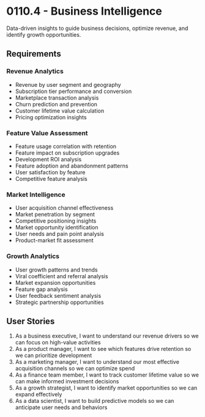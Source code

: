 # 0110.4 - Business Intelligence

Data-driven insights to guide business decisions, optimize revenue, and identify growth opportunities.

## Requirements

### Revenue Analytics
- Revenue by user segment and geography
- Subscription tier performance and conversion
- Marketplace transaction analysis
- Churn prediction and prevention
- Customer lifetime value calculation
- Pricing optimization insights

### Feature Value Assessment
- Feature usage correlation with retention
- Feature impact on subscription upgrades
- Development ROI analysis
- Feature adoption and abandonment patterns
- User satisfaction by feature
- Competitive feature analysis

### Market Intelligence
- User acquisition channel effectiveness
- Market penetration by segment
- Competitive positioning insights
- Market opportunity identification
- User needs and pain point analysis
- Product-market fit assessment

### Growth Analytics
- User growth patterns and trends
- Viral coefficient and referral analysis
- Market expansion opportunities
- Feature gap analysis
- User feedback sentiment analysis
- Strategic partnership opportunities

## User Stories

1. As a business executive, I want to understand our revenue drivers so we can focus on high-value activities
2. As a product manager, I want to see which features drive retention so we can prioritize development
3. As a marketing manager, I want to understand our most effective acquisition channels so we can optimize spend
4. As a finance team member, I want to track customer lifetime value so we can make informed investment decisions
5. As a growth strategist, I want to identify market opportunities so we can expand effectively
6. As a data scientist, I want to build predictive models so we can anticipate user needs and behaviors
